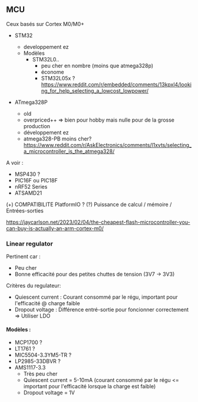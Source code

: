 ## MCU 
Ceux basés sur Cortex M0/M0+

- STM32
	- developpement ez
	- Modèles
		- STM32L0..
			- peu cher en nombre (moins que atmega328p)
			- économe
			- STM32L05x ?
https://www.reddit.com/r/embedded/comments/13kpxl4/looking_for_help_selecting_a_lowcost_lowpower/

- ATmega328P
	- old
	- overpriced++ => bien pour hobby mais nulle pour de la grosse production
	- développement ez
	- atmega328-PB moins cher?
https://www.reddit.com/r/AskElectronics/comments/l1xvts/selecting_a_microcontroller_is_the_atmega328/

A voir :
- MSP430 ?
- PIC16F ou PIC18F
- nRF52 Series
- ATSAMD21

(+) COMPATIBILITE PlatformIO ? 
(?) Puissance de calcul / mémoire / Entrées-sorties


https://jaycarlson.net/2023/02/04/the-cheapest-flash-microcontroller-you-can-buy-is-actually-an-arm-cortex-m0/


### Linear regulator
Pertinent car :
- Peu cher
- Bonne efficacité pour des petites chuttes de tension (3V7 -> 3V3)

Critères du regulateur:
- Quiescent current : Courant consommé par le régu, important pour l'efficacité @ charge faible
- Dropout voltage : Différence entré-sortie pour foncionner correctement 
	=> Utiliser LDO
#### Modèles :


- MCP1700 ?
- LT1761 ?
- MIC5504-3.3YM5-TR ?
- LP2985-33DBVR ?
- AMS1117-3.3
	- Très peu cher
	- Quiescent current = 5-10mA
		(courant consommé par le régu <= important pour l'efficacité lorsque la charge est faible)
	- Dropout voltage = 1V